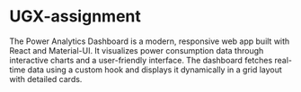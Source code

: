 # UGX-assignment
The Power Analytics Dashboard is a modern, responsive web app built with React and Material-UI. It visualizes power consumption data through interactive charts and a user-friendly interface. The dashboard fetches real-time data using a custom hook and displays it dynamically in a grid layout with detailed cards.
